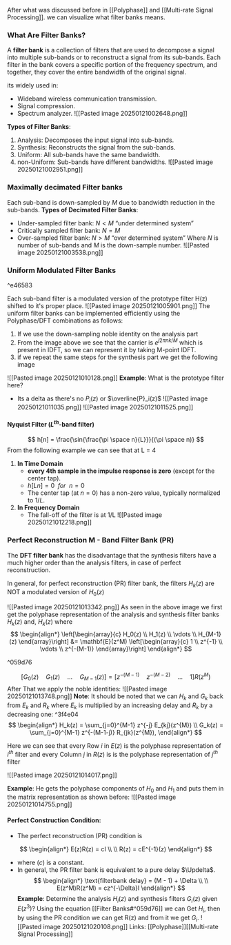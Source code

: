 After what was discussed before in [[Polyphase]] and [[Multi-rate Signal Processing]].
we can visualize what filter banks means.
### What Are Filter Banks?

A **filter bank** is a collection of filters that are used to decompose a signal into multiple sub-bands or to reconstruct a signal from its sub-bands. Each filter in the bank covers a specific portion of the frequency spectrum, and together, they cover the entire bandwidth of the original signal.

its widely used in: 
- Wideband wireless communication transmission.
- Signal compression.
- Spectrum analyzer.
![[Pasted image 20250121002648.png]]

**Types of Filter Banks**:
1. Analysis: Decomposes the input signal into sub-bands.
2. Synthesis: Reconstructs the signal from the sub-bands.
3. Uniform: All sub-bands have the same bandwidth. 
4. non-Uniform: Sub-bands have different bandwidths.
![[Pasted image 20250121002951.png]]

### Maximally decimated Filter banks
Each sub-band is down-sampled by $M$ due to bandwidth reduction in the sub-bands.
**Types of Decimated Filter Banks**:
- Under-sampled filter bank: $N < M$ “under determined system”
- Critically sampled filter bank: $N = M$
- Over-sampled filter bank: $N > M$ “over determined system”
Where $N$ is number of sub-bands and $M$ is the down-sample number. 
![[Pasted image 20250121003538.png]]
### Uniform Modulated Filter Banks

^e46583

Each sub-band filter is a modulated version of the prototype filter H(z) shifted to it's proper place.
![[Pasted image 20250121005901.png]]
The uniform filter banks can be implemented efficiently using the Polyphase/DFT combinations as follows:
1. If we use the down-sampling noble identity on the analysis part 
2. From the image above we see that the carrier is $e^{j2\pi nk/M}$ which is present in IDFT, so we can represent it by taking M-point IDFT.
2. if we repeat the same steps for the synthesis part we get the following image 

![[Pasted image 20250121010128.png]]
**Example**:
What is the prototype filter here?
- Its a delta as there's no $P_i(z)$ or $\overline{P}_i(z)$ 
![[Pasted image 20250121011035.png]]
![[Pasted image 20250121011525.png]]
#### Nyquist Filter ($L^{th}$-band filter)
$$
	h[n] = \frac{\sin{\frac{\pi \space n}{L}}}{(\pi \space n)}
$$
From the following example we can see that at L = 4 
1. **In Time Domain** 
	- **every 4th sample in the impulse response is zero** (except for the center tap).
	- $h[Ln]=0\enspace for\enspace n=0$
	- The center tap (at $n=0$) has a non-zero value, typically normalized to $1/L$.
2. **In Frequency Domain**
	- The fall-off of the filter is at 1/L
![[Pasted image 20250121012218.png]]

### Perfect Reconstruction M - Band Filter Bank (PR)

The **DFT filter bank** has the disadvantage that the synthesis filters have a much
higher order than the analysis filters, in case of perfect reconstruction.

In general, for perfect reconstruction (PR) filter bank, the filters $H_k(z)$ are NOT a
modulated version of $H_0(z)$

![[Pasted image 20250121013342.png]]
As seen in the above image we first get the polyphase representation of the analysis and synthesis filter banks $H_k(z)$ and, $H_k(z)$ where 
$$
\begin{align*}
\left[\begin{array}{c}
H_0(z) \\
H_1(z) \\
\vdots \\
H_{M-1}(z)
\end{array}\right]
&=
\mathbf{E}(z^M)
\left[\begin{array}{c}
1 \\
z^{-1} \\
\vdots \\
z^{-(M-1)}
\end{array}\right]
\end{align*}
$$

^059d76

$$
[G_0(z) \quad G_1(z) \quad \dots \quad G_{M-1}(z)] = [z^{-(M-1)} \quad z^{-(M-2)} \quad \dots \quad 1] R(z^M)
$$
After That we apply the noble identities:
![[Pasted image 20250121013748.png]]
**Note**:
It should be noted that we can $H_k$ and $G_k$ back from $E_k$ and $R_k$
where $E_k$ is multiplied by an increasing delay and $R_k$ by a decreasing one: ^3f4e04
$$
\begin{align*}
H_k(z) = \sum_{j=0}^{M-1} z^{-j} E_{kj}(z^{M}) \\
G_k(z) = \sum_{j=0}^{M-1} z^{-(M-1-j)} R_{jk}(z^{M}),
\end{align*}
$$

Here we can see that every Row $i$ in $E(z)$ is the polyphase representation of $i^{th}$ filter
and every Column $j$ in $R(z)$ is  is the polyphase representation of $j^{th}$ filter

![[Pasted image 20250121014017.png]]

**Example**:
He gets the polyphase components of $H_0$ and $H_1$ and puts them in the matrix representation as shown before: 
![[Pasted image 20250121014755.png]]

#### Perfect Construction Condition:
- The perfect reconstruction (PR) condition is

$$
\begin{align*}
E(z)R(z) = cI \\ \\
R(z) = cE^{-1}(z)
\end{align*}
$$
- where $(c)$ is a constant.
- In general, the PR filter bank is equivalent to a pure delay $\Updelta$.
$$
\begin{align*}
\text{filterbank delay} = (M - 1) + \Delta \\
\\
E(z^M)R(z^M) = cz^{-\Delta}I
\end{align*}
$$
**Example**:
Determine the analysis $H_i(z)$ and synthesis filters $G_i(z)$ given $E(z^3)$?
Using the equation [[Filter Banks#^059d76]] we can Get $H_i$, then by using the PR condition we can get R(z) and from it we get $G_i$.
![[Pasted image 20250121020108.png]]
Links:
[[Polyphase]][[Multi-rate Signal Processing]]